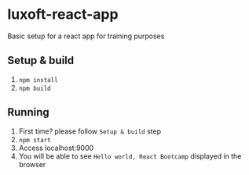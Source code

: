 # luxoft-react-app
Basic setup for a react app for training purposes

## Setup & build
1. `npm install`
2. `npm build`


## Running
1. First time? please follow `Setup & build` step
2. `npm start`
3. Access localhost:9000
4. You will be able to see `Hello world, React Bootcamp` displayed in the browser